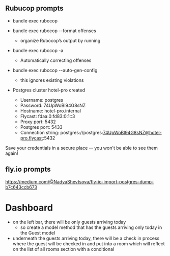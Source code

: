 ## Rubucop prompts
- bundle exec rubocop
- bundle exec rubocop --format offenses
  - organize Rubocop’s output by running
- bundle exec rubocop -a
  - Automatically correcting offenses
- bundle exec rubocop --auto-gen-config 
  - this ignores existing violations


- Postgres cluster hotel-pro created
  - Username:    postgres
  - Password:    74UpWoBl94G8sNZ
  - Hostname:    hotel-pro.internal
  - Flycast:     fdaa:0:fd83:0:1::3
  - Proxy port:  5432
  - Postgres port:  5433
  - Connection string: postgres://postgres:74UpWoBl94G8sNZ@hotel-pro.flycast:5432

Save your credentials in a secure place -- you won't be able to see them again!

## fly.io prompts

https://medium.com/@NadyaShevtsova/fly-io-import-postgres-dump-b7c643ccb673

# Dashboard 
- on the left bar, there will be only guests arriving today
  - so create a model method that has the guests arriving only today in the Guest model
- underneath the guests arriving today, there will be a check in process where the guest will be checked in and put into a room which will reflect on the list of all rooms section with a conditional